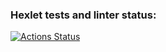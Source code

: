 ### Hexlet tests and linter status:
[![Actions Status](https://github.com/fasadon/python-project-lvl2/workflows/hexlet-check/badge.svg)](https://github.com/fasadon/python-project-lvl2/actions)